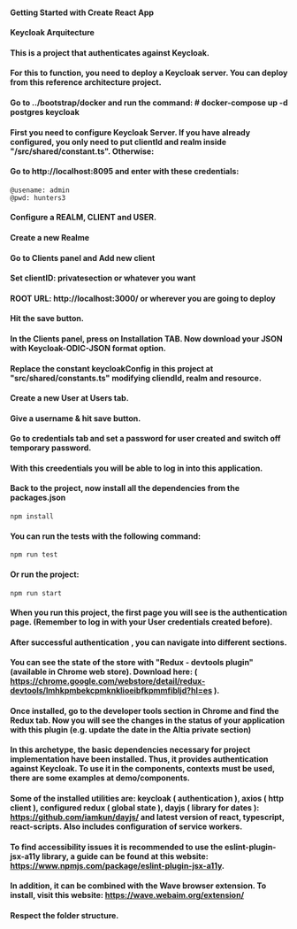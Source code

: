 #### Getting Started with Create React App

#### Keycloak Arquitecture


#### This is a project that authenticates against Keycloak.
#### For this to function, you need to deploy a Keycloak server. You can deploy from this reference architecture project.
#### Go to ../bootstrap/docker and run the command: # docker-compose up -d postgres keycloak


#### First you need to configure Keycloak Server. If you have already configured, you only need to put clientId and realm inside "/src/shared/constant.ts". Otherwise: 

#### Go to http://localhost:8095 and enter with these credentials: 
	@usename: admin
	@pwd: hunters3


#### Configure a REALM, CLIENT and USER.

 #### Create a new Realme
 #### Go to Clients panel and Add new client
 #### Set clientID: privatesection or whatever you want
 #### ROOT URL: http://localhost:3000/  or wherever you are going to deploy
 #### Hit the save button.

 #### In the Clients panel, press on Installation TAB. Now download your JSON with Keycloak-ODIC-JSON format option.
 #### Replace the constant keycloakConfig in this project at "src/shared/constants.ts" modifying cliendId, realm and resource.

 #### Create a new User at Users tab.
 #### Give a username & hit save button.
 #### Go to credentials tab and set a password for user created and switch off temporary password.
 #### With this creedentials you will be able to log in into this application.


#### Back to the project, now install all the dependencies from the packages.json
 
 	npm install

#### You can run the tests with the following command:

 	npm run test 

#### Or run the project:

 	npm run start

 #### When you run this project, the first page you will see is the authentication page. (Remember to log in with your User credentials created before).
 #### After successful authentication , you can navigate into different sections.
 #### You can see the state of the store with "Redux - devtools plugin" (available in Chrome web store). Download here: ( https://chrome.google.com/webstore/detail/redux-devtools/lmhkpmbekcpmknklioeibfkpmmfibljd?hl=es ). 
 #### Once installed, go to the developer tools section in Chrome and find the Redux tab. Now you will see the changes in the status of your application with this plugin (e.g. update the date in the Altia private section) 



#### In this archetype, the basic dependencies necessary for project implementation have been installed. Thus, it provides authentication against Keycloak. To use it in the components, contexts must be used, there are some examples at demo/components.

#### Some of the installed utilities are: keycloak ( authentication ), axios ( http client ), configured redux ( global state ), dayjs ( library for dates ): https://github.com/iamkun/dayjs/ and latest version of react, typescript, react-scripts. Also includes configuration of service workers.

#### To find accessibility issues it is recommended to use the eslint-plugin-jsx-a11y library, a guide can be found at this website: https://www.npmjs.com/package/eslint-plugin-jsx-a11y.

#### In addition, it can be combined with the Wave browser extension. To install, visit this website: https://wave.webaim.org/extension/


#### Respect the folder structure.
